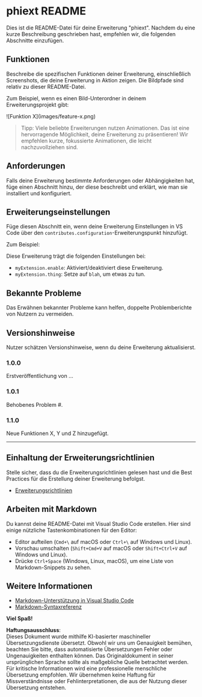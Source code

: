 # phiext README

Dies ist die README-Datei für deine Erweiterung "phiext". Nachdem du eine kurze Beschreibung geschrieben hast, empfehlen wir, die folgenden Abschnitte einzufügen.

## Funktionen

Beschreibe die spezifischen Funktionen deiner Erweiterung, einschließlich Screenshots, die deine Erweiterung in Aktion zeigen. Die Bildpfade sind relativ zu dieser README-Datei.

Zum Beispiel, wenn es einen Bild-Unterordner in deinem Erweiterungsprojekt gibt:

\!\[Funktion X\]\(images/feature-x.png\)

> Tipp: Viele beliebte Erweiterungen nutzen Animationen. Das ist eine hervorragende Möglichkeit, deine Erweiterung zu präsentieren! Wir empfehlen kurze, fokussierte Animationen, die leicht nachzuvollziehen sind.

## Anforderungen

Falls deine Erweiterung bestimmte Anforderungen oder Abhängigkeiten hat, füge einen Abschnitt hinzu, der diese beschreibt und erklärt, wie man sie installiert und konfiguriert.

## Erweiterungseinstellungen

Füge diesen Abschnitt ein, wenn deine Erweiterung Einstellungen in VS Code über den `contributes.configuration`-Erweiterungspunkt hinzufügt.

Zum Beispiel:

Diese Erweiterung trägt die folgenden Einstellungen bei:

* `myExtension.enable`: Aktiviert/deaktiviert diese Erweiterung.
* `myExtension.thing`: Setze auf `blah`, um etwas zu tun.

## Bekannte Probleme

Das Erwähnen bekannter Probleme kann helfen, doppelte Problemberichte von Nutzern zu vermeiden.

## Versionshinweise

Nutzer schätzen Versionshinweise, wenn du deine Erweiterung aktualisierst.

### 1.0.0

Erstveröffentlichung von ...

### 1.0.1

Behobenes Problem #.

### 1.1.0

Neue Funktionen X, Y und Z hinzugefügt.

---

## Einhaltung der Erweiterungsrichtlinien

Stelle sicher, dass du die Erweiterungsrichtlinien gelesen hast und die Best Practices für die Erstellung deiner Erweiterung befolgst.

* [Erweiterungsrichtlinien](https://code.visualstudio.com/api/references/extension-guidelines)

## Arbeiten mit Markdown

Du kannst deine README-Datei mit Visual Studio Code erstellen. Hier sind einige nützliche Tastenkombinationen für den Editor:

* Editor aufteilen (`Cmd+\` auf macOS oder `Ctrl+\` auf Windows und Linux).
* Vorschau umschalten (`Shift+Cmd+V` auf macOS oder `Shift+Ctrl+V` auf Windows und Linux).
* Drücke `Ctrl+Space` (Windows, Linux, macOS), um eine Liste von Markdown-Snippets zu sehen.

## Weitere Informationen

* [Markdown-Unterstützung in Visual Studio Code](http://code.visualstudio.com/docs/languages/markdown)
* [Markdown-Syntaxreferenz](https://help.github.com/articles/markdown-basics/)

**Viel Spaß!**

**Haftungsausschluss**:  
Dieses Dokument wurde mithilfe KI-basierter maschineller Übersetzungsdienste übersetzt. Obwohl wir uns um Genauigkeit bemühen, beachten Sie bitte, dass automatisierte Übersetzungen Fehler oder Ungenauigkeiten enthalten können. Das Originaldokument in seiner ursprünglichen Sprache sollte als maßgebliche Quelle betrachtet werden. Für kritische Informationen wird eine professionelle menschliche Übersetzung empfohlen. Wir übernehmen keine Haftung für Missverständnisse oder Fehlinterpretationen, die aus der Nutzung dieser Übersetzung entstehen.